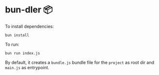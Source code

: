 # bun-dler 📦

To install dependencies:

```bash
bun install
```

To run:

```bash
bun run index.js
```

By default, it creates a `bundle.js` bundle file for the `project` as root dir and `main.js` as entrypoint.
